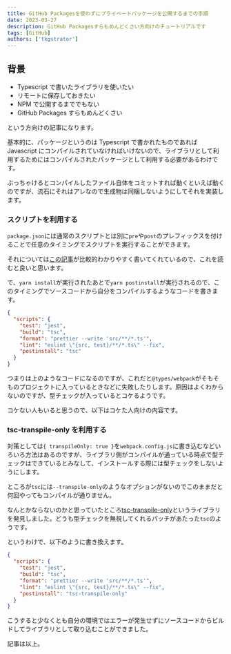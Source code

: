 ```yaml
---
title: GitHub Packagesを使わずにプライベートパッケージを公開するまでの手順
date: 2023-03-27
description: GitHub Packagesすらもめんどくさい方向けのチュートリアルです
tags: [GitHub]
authors: ['tkgstrator']
---
```


## 背景

- Typescript で書いたライブラリを使いたい
- リモートに保存しておきたい
- NPM で公開するまででもない
- GitHub Packages すらもめんどくさい

という方向けの記事になります。

基本的に、パッケージというのは Typescript で書かれたものであれば Javascript にコンパイルされていなければいけないので、ライブラリとして利用するためにはコンパイルされたパッケージとして利用する必要があるわけです。

ぶっちゃけるとコンパイルしたファイル自体をコミットすれば動くといえば動くのですが、流石にそれはアレなので生成物は同梱しないようにしてそれを実装します。

### スクリプトを利用する

`package.json`には通常のスクリプトとは別に`pre`や`post`のプレフィックスを付けることで任意のタイミングでスクリプトを実行することができます。

それについては[この記事](https://www.twilio.com/blog/npm-scripts)が比較的わかりやすく書いてくれているので、これを読むと良いと思います。

で、`yarn install`が実行されたあとで`yarn postinstall`が実行されるので、このタイミングでソースコードから自分をコンパイルするようなコードを書きます。

```json
{
  "scripts": {
    "test": "jest",
    "build": "tsc",
    "format": "prettier --write 'src/**/*.ts'",
    "lint": "eslint \"{src, test}/**/*.ts\" --fix",
    "postinstall": "tsc"
  }
}
```

つまりは上のようなコードになるのですが、これだと`@types/webpack`がそもそものプロジェクトに入っているときなどに失敗したりします。原因はよくわからないのですが、型チェックが入っているとコケるようです。

コケない人もいると思うので、以下はコケた人向けの内容です。

### tsc-transpile-only を利用する

対策としては`{ transpileOnly: true }`を`webpack.config.js`に書き込むなどいろいろ方法はあるのですが、ライブラリ側がコンパイルが通っている時点で型チェックはできているとみなして、インストールする際には型チェックをしないようにします。

ところが`tsc`には`--transpile-only`のようなオプションがないのでこのままだと何回やってもコンパイルが通りません。

なんとかならないのかと思っていたところ[tsc-transpile-only](https://www.npmjs.com/package/tsc-transpile-only)というライブラリを発見しました。どうも型チェックを無視してくれるパッチがあたった`tsc`のようです。

というわけで、以下のように書き換えます。

```json
{
  "scripts": {
    "test": "jest",
    "build": "tsc",
    "format": "prettier --write 'src/**/*.ts'",
    "lint": "eslint \"{src, test}/**/*.ts\" --fix",
    "postinstall": "tsc-transpile-only"
  }
}
```

こうすると少なくとも自分の環境ではエラーが発生せずにソースコードからビルドしてライブラリとして取り込むことができました。

記事は以上。

